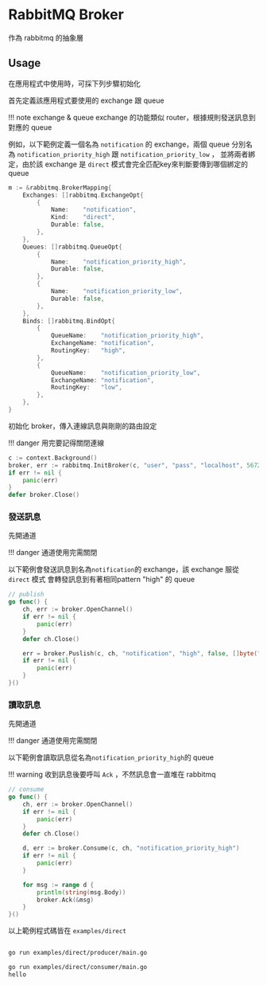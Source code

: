 # RabbitMQ Broker

作為 rabbitmq 的抽象層

## Usage

在應用程式中使用時，可採下列步驟初始化

首先定義該應用程式要使用的 exchange 跟 queue

!!! note exchange & queue
    exchange 的功能類似 router，根據規則發送訊息到對應的 queue

例如，以下範例定義一個名為 `notification` 的 exchange，兩個 queue 分別名為 `notification_priority_high` 跟 `notification_priority_low` ， 並將兩者綁定，由於該 exchange 是 `direct` 模式會完全匹配key來判斷要傳到哪個綁定的queue

```go
m := &rabbitmq.BrokerMapping{
    Exchanges: []rabbitmq.ExchangeOpt{
        {
            Name:    "notification",
            Kind:    "direct",
            Durable: false,
        },
    },
    Queues: []rabbitmq.QueueOpt{
        {
            Name:    "notification_priority_high",
            Durable: false,
        },
        {
            Name:    "notification_priority_low",
            Durable: false,
        },
    },
    Binds: []rabbitmq.BindOpt{
        {
            QueueName:    "notification_priority_high",
            ExchangeName: "notification",
            RoutingKey:   "high",
        },
        {
            QueueName:    "notification_priority_low",
            ExchangeName: "notification",
            RoutingKey:   "low",
        },
    },
}
```

初始化 broker，傳入連線訊息與剛剛的路由設定

!!! danger 用完要記得關閉連線

```go
c := context.Background()
broker, err := rabbitmq.InitBroker(c, "user", "pass", "localhost", 5672, m)
if err != nil {
    panic(err)
}
defer broker.Close()
```

### 發送訊息

先開通道

!!! danger 通道使用完需關閉

以下範例會發送訊息到名為`notification`的 exchange，該 exchange 服從 `direct` 模式 會轉發訊息到有著相同pattern "high" 的 queue

```go
// publish
go func() {
    ch, err := broker.OpenChannel()
    if err != nil {
        panic(err)
    }
    defer ch.Close()

    err = broker.Puslish(c, ch, "notification", "high", false, []byte("hello"))
    if err != nil {
        panic(err)
    }
}()
```

### 讀取訊息

先開通道

!!! danger 通道使用完需關閉

以下範例會讀取訊息從名為`notification_priority_high`的 queue

!!! warning 收到訊息後要呼叫 `Ack` ，不然訊息會一直堆在 rabbitmq

```go
// consume
go func() {
    ch, err := broker.OpenChannel()
    if err != nil {
        panic(err)
    }
    defer ch.Close()

    d, err := broker.Consume(c, ch, "notification_priority_high")
    if err != nil {
        panic(err)
    }

    for msg := range d {
        println(string(msg.Body))
		broker.Ack(&msg)
    }
}()
```

以上範例程式碼皆在 `examples/direct`

```sh

go run examples/direct/producer/main.go

go run examples/direct/consumer/main.go
hello
```
